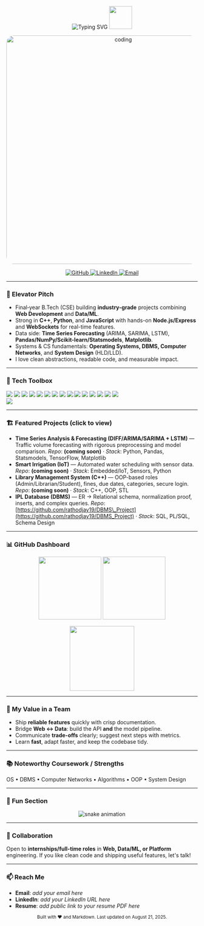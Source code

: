 <!-- Profile README generated on August 21, 2025 -->

<!-- Hero Section -->

<p align="center">
  <img src="https://readme-typing-svg.demolab.com?font=Fira+Code&size=32&pause=1000&center=true&vCenter=true&width=1000&lines=Hi%2C+I'm+Jay+Rathod+(Iconic)!;Web+Developer+%7C+Data+%26+ML+Enthusiast;System+Design+Learner+%F0%9F%9A%80;Always+Learning+%26+Shipping+%F0%9F%9A%A7" alt="Typing SVG" />
  <img src="./assets/wave.gif" width="60" />
</p>

<!-- Coding GIF -->

<p align="center">
  <img alt="coding" style="border-radius:20px;" src="./assets/coding.gif" width="600"/>
</p>

<p align="center">
  <a href="https://github.com/rathodjay19">
    <img src="https://img.shields.io/badge/GitHub-@rathodjay19-181717?logo=github&style=for-the-badge" alt="GitHub"/>
  </a>
  <a href="https://www.linkedin.com/in/YOUR-LINKEDIN">
    <img src="https://img.shields.io/badge/LinkedIn-Jay%20Rathod-0A66C2?logo=linkedin&style=for-the-badge" alt="LinkedIn"/>
  </a>
  <a href="mailto:YOUR-EMAIL">
    <img src="https://img.shields.io/badge/Email-YOUR--EMAIL-EA4335?logo=gmail&style=for-the-badge" alt="Email"/>
  </a>
</p>

---

### 🚀 Elevator Pitch

* Final‑year B.Tech (CSE) building **industry-grade** projects combining **Web Development** and **Data/ML**.
* Strong in **C++**, **Python**, and **JavaScript** with hands-on **Node.js/Express** and **WebSockets** for real-time features.
* Data side: **Time Series Forecasting** (ARIMA, SARIMA, LSTM), **Pandas/NumPy/Scikit-learn/Statsmodels**, **Matplotlib**.
* Systems & CS fundamentals: **Operating Systems, DBMS, Computer Networks**, and **System Design** (HLD/LLD).
* I love clean abstractions, readable code, and measurable impact.

---

### 🧰 Tech Toolbox

<p>
  <!-- Languages -->
  <img src="https://img.shields.io/badge/C%2B%2B-00599C?logo=c%2B%2B&logoColor=white" />
  <img src="https://img.shields.io/badge/Python-3776AB?logo=python&logoColor=white" />
  <img src="https://img.shields.io/badge/JavaScript-F7DF1E?logo=javascript&logoColor=000" />
  <img src="https://img.shields.io/badge/SQL-1F6FEB?logo=postgresql&logoColor=white" />

  <!-- Frontend -->

  <img src="https://img.shields.io/badge/React-20232A?logo=react&logoColor=61DAFB" />
  <img src="https://img.shields.io/badge/HTML5-E34F26?logo=html5&logoColor=white" />
  <img src="https://img.shields.io/badge/CSS3-1572B6?logo=css3&logoColor=white" />
  <img src="https://img.shields.io/badge/Bootstrap-7952B3?logo=bootstrap&logoColor=white" />

  <!-- Backend -->

  <img src="https://img.shields.io/badge/Node.js-339933?logo=node.js&logoColor=white" />
  <img src="https://img.shields.io/badge/Express-000?logo=express&logoColor=white" />

  <!-- DB / Tools -->

  <img src="https://img.shields.io/badge/PostgreSQL-4169E1?logo=postgresql&logoColor=white" />
  <img src="https://img.shields.io/badge/MongoDB-47A248?logo=mongodb&logoColor=white" />
  <img src="https://img.shields.io/badge/Postman-FF6C37?logo=postman&logoColor=white" />
  <img src="https://img.shields.io/badge/Git-F05032?logo=git&logoColor=white" />
  <img src="https://img.shields.io/badge/Docker-2496ED?logo=docker&logoColor=white" />

  <!-- Compact overview via skillicons -->

  <br/>
  <a href="https://skillicons.dev">
    <img src="https://skillicons.dev/icons?i=cpp,python,js,ts,nodejs,express,react,html,css,bootstrap,git,github,linux,regex,bash,mysql,postgres,sqlite,redis,postman,md,latex,tensorflow,sklearn,pandas,numpy,matplotlib" />
  </a>
</p>

---

### 🏗️ Featured Projects (click to view)

* **Time Series Analysis & Forecasting (DIFF/ARIMA/SARIMA + LSTM)** — Traffic volume forecasting with rigorous preprocessing and model comparison.
  *Repo*: **(coming soon)** · *Stack*: Python, Pandas, Statsmodels, TensorFlow, Matplotlib
* **Smart Irrigation (IoT)** — Automated water scheduling with sensor data.
  *Repo*: **(coming soon)** · *Stack*: Embedded/IoT, Sensors, Python
* **Library Management System (C++)** — OOP-based roles (Admin/Librarian/Student), fines, due dates, categories, secure login.
  *Repo*: **(coming soon)** · *Stack*: C++, OOP, STL
* **IPL Database (DBMS)** — ER → Relational schema, normalization proof, inserts, and complex queries.
  *Repo*: [https://github.com/rathodjay19/DBMS\_Project](https://github.com/rathodjay19/DBMS_Project) · *Stack*: SQL, PL/SQL, Schema Design

---

### 📊 GitHub Dashboard

<p align="center">
  <img src="https://github-readme-streak-stats.herokuapp.com/?user=rathodjay19" height="165" />
  <img src="https://github-readme-stats.vercel.app/api?username=rathodjay19&show_icons=true&rank_icon=github" height="165" />
</p>
<p align="center">
  <img src="https://github-readme-stats.vercel.app/api/top-langs/?username=rathodjay19&layout=compact" height="170" />
</p>

---

### 🧪 My Value in a Team

* Ship **reliable features** quickly with crisp documentation.
* Bridge **Web ↔ Data**: build the API **and** the model pipeline.
* Communicate **trade-offs** clearly; suggest next steps with metrics.
* Learn **fast**, adapt faster, and keep the codebase tidy.

---

### 📚 Noteworthy Coursework / Strengths

OS • DBMS • Computer Networks • Algorithms • OOP • System Design

---

### 🐍 Fun Section

<p align="center">
  <img src="https://raw.githubusercontent.com/rathodjay19/rathodjay19/output/snake.svg" alt="snake animation"/>
</p>

---

### 🤝 Collaboration

Open to **internships/full-time roles** in **Web, Data/ML, or Platform** engineering.
If you like clean code and shipping useful features, let's talk!

---

### 📫 Reach Me

* **Email**: *add your email here*
* **LinkedIn**: *add your LinkedIn URL here*
* **Resume**: *add public link to your resume PDF here*

<p align="center">
  <sub>Built with ❤️ and Markdown. Last updated on August 21, 2025.</sub>
</p>
